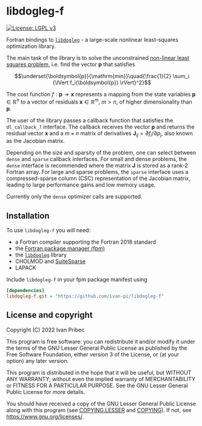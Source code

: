 # libdogleg-f

[![License: LGPL v3](https://img.shields.io/badge/License-LGPL_v3-blue.svg)](https://www.gnu.org/licenses/lgpl-3.0)

Fortran bindings to [`libdogleg`](https://github.com/dkogan/libdogleg) - a large-scale nonlinear least-squares optimization library.

The main task of the library is to solve the unconstrained [non-linear least squares problem](http://en.wikipedia.org/wiki/Non-linear_least_squares), i.e. find the vector $\boldsymbol{p}$ that satisfies

$$\underset{\boldsymbol{p}}{\mathrm{min}}\quad{\frac{1}{2} \sum_i {\lVert f_i(\boldsymbol{p}) \rVert}^2}$$

The cost function $f: \boldsymbol{p} \rightarrow \boldsymbol{x}$ represents a mapping from the state variables $\boldsymbol{p} \in \mathbb{R}^n$ to a vector of residuals $\boldsymbol{x} \in \mathbb{R}^m$, $m > n$, of higher dimensionality than $\boldsymbol{p}$.

The user of the library passes a callback function that satisfies the `dl_callback_?` interface. The callback receives the vector $\boldsymbol{p}$ and returns the residual vector $\boldsymbol{x}$ and a $m \times n$ matrix of derivatives $\boldsymbol{J}_{ij} = \partial f_i / \partial p_j$, also known as the Jacobian matrix.

Depending on the size and sparsity of the problem, one can select between `dense` and `sparse` callback interfaces. For small and dense problems, the `dense` interface is recommended where the matrix $\boldsymbol{J}$ is stored as a rank-2 Fortran array. For large and sparse problems, the `sparse` interface uses a compressed-sparse column (CSC) representation of the Jacobian matrix, leading to large performance gains and low memory usage.

Currently only the `dense` optimizer calls are supported.

## Installation

To use `libdogleg-f` you will need:

* a Fortran compiler supporting the Fortran 2018 standard
* the [Fortran package manager (fpm)](https://github.com/fortran-lang/fpm)
* the [`libdogleg`](https://github.com/dkogan/libdogleg) library
* CHOLMOD and [SuiteSparse](https://people.engr.tamu.edu/davis/suitesparse.html)
* LAPACK

Include `libdogleg-f` in your fpm package manifest using

```toml
[dependencies]
libdogleg-f.git = "https://github.com/ivan-pi/libdogleg-f"
```

## License and copyright

Copyright (C) 2022 Ivan Pribec

This program is free software: you can redistribute it and/or modify it under the terms of the GNU Lesser General Public License as published by the Free Software Foundation, either version 3 of the License, or (at your option) any later version.

This program is distributed in the hope that it will be useful, but WITHOUT ANY WARRANTY; without even the implied warranty of MERCHANTABILITY or FITNESS FOR A PARTICULAR PURPOSE. See the GNU Lesser General Public License for more details.

You should have received a copy of the GNU Lesser General Public License along with this program (see [COPYING.LESSER](./COPYING.LESSER) and [COPYING](./COPYING)). If not, see <https://www.gnu.org/licenses/>. 